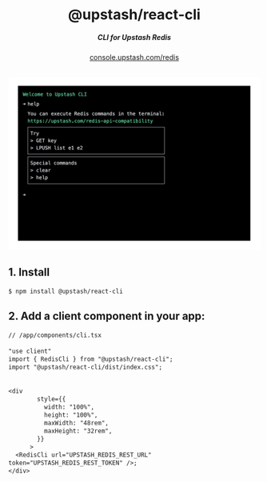 <div align="center">
    <h1 align="center">@upstash/react-cli</h1>
    <h5>CLI for Upstash Redis</h5>
</div>

<div align="center">
  <a href="https://console.upstash.com/redis">console.upstash.com/redis</a>
</div>
<br/>


![Upstash Redis CLI](img/cli.png)


## 1. Install

```sh-session
$ npm install @upstash/react-cli
```

## 2. Add a client component in your app:

```tsx
// /app/components/cli.tsx

"use client"
import { RedisCli } from "@upstash/react-cli";
import "@upstash/react-cli/dist/index.css";


<div
        style={{
          width: "100%",
          height: "100%",
          maxWidth: "48rem",
          maxHeight: "32rem",
        }}
      >
  <RedisCli url="UPSTASH_REDIS_REST_URL" token="UPSTASH_REDIS_REST_TOKEN" />;
</div>

```